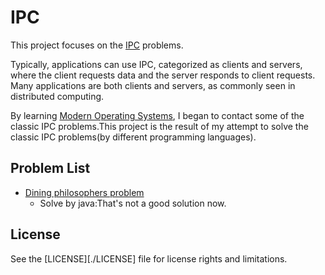 # IPC

This project focuses on the [IPC][wiki-IPC] problems.

Typically, applications can use IPC, categorized as clients and servers, where the client requests data and the server responds to client requests. Many applications are both clients and servers, as commonly seen in distributed computing.

 By learning [Modern Operating Systems][wiki-MOS], I began to contact some of the classic IPC problems.This project is the result of my attempt to solve the classic IPC problems(by different programming languages).
 
##  Problem List
 
 - [Dining philosophers problem][wiki-DPP]
     + Solve by java:That's not a good solution now.

## License
See the [LICENSE][./LICENSE] file for license rights and limitations.
 
[wiki-IPC]: https://en.wikipedia.org/wiki/Inter-process_communication
[wiki-MOS]:https://en.wikipedia.org/wiki/Modern_Operating_Systems
[wiki-DPP]:https://webcache.googleusercontent.com/search?q=cache:XbLm7i_FXu0J:https://en.wikipedia.org/wiki/Dining_philosophers_problem+&cd=4&hl=zh-CN&ct=clnk&gl=tw